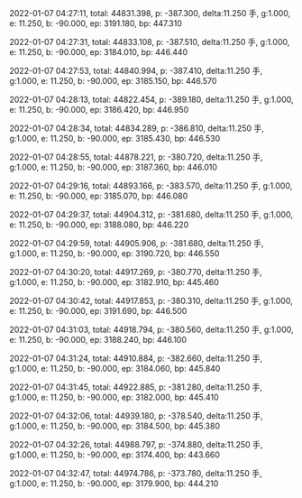 2022-01-07 04:27:11, total: 44831.398, p: -387.300, delta:11.250 手, g:1.000, e: 11.250, b: -90.000, ep: 3191.180, bp: 447.310

2022-01-07 04:27:31, total: 44833.108, p: -387.510, delta:11.250 手, g:1.000, e: 11.250, b: -90.000, ep: 3184.010, bp: 446.440

2022-01-07 04:27:53, total: 44840.994, p: -387.410, delta:11.250 手, g:1.000, e: 11.250, b: -90.000, ep: 3185.150, bp: 446.570

2022-01-07 04:28:13, total: 44822.454, p: -389.180, delta:11.250 手, g:1.000, e: 11.250, b: -90.000, ep: 3186.420, bp: 446.950

2022-01-07 04:28:34, total: 44834.289, p: -386.810, delta:11.250 手, g:1.000, e: 11.250, b: -90.000, ep: 3185.430, bp: 446.530

2022-01-07 04:28:55, total: 44878.221, p: -380.720, delta:11.250 手, g:1.000, e: 11.250, b: -90.000, ep: 3187.360, bp: 446.010

2022-01-07 04:29:16, total: 44893.166, p: -383.570, delta:11.250 手, g:1.000, e: 11.250, b: -90.000, ep: 3185.070, bp: 446.080

2022-01-07 04:29:37, total: 44904.312, p: -381.680, delta:11.250 手, g:1.000, e: 11.250, b: -90.000, ep: 3188.080, bp: 446.220

2022-01-07 04:29:59, total: 44905.906, p: -381.680, delta:11.250 手, g:1.000, e: 11.250, b: -90.000, ep: 3190.720, bp: 446.550

2022-01-07 04:30:20, total: 44917.269, p: -380.770, delta:11.250 手, g:1.000, e: 11.250, b: -90.000, ep: 3182.910, bp: 445.460

2022-01-07 04:30:42, total: 44917.853, p: -380.310, delta:11.250 手, g:1.000, e: 11.250, b: -90.000, ep: 3191.690, bp: 446.500

2022-01-07 04:31:03, total: 44918.794, p: -380.560, delta:11.250 手, g:1.000, e: 11.250, b: -90.000, ep: 3188.240, bp: 446.100

2022-01-07 04:31:24, total: 44910.884, p: -382.660, delta:11.250 手, g:1.000, e: 11.250, b: -90.000, ep: 3184.060, bp: 445.840

2022-01-07 04:31:45, total: 44922.885, p: -381.280, delta:11.250 手, g:1.000, e: 11.250, b: -90.000, ep: 3182.000, bp: 445.410

2022-01-07 04:32:06, total: 44939.180, p: -378.540, delta:11.250 手, g:1.000, e: 11.250, b: -90.000, ep: 3184.500, bp: 445.380

2022-01-07 04:32:26, total: 44988.797, p: -374.880, delta:11.250 手, g:1.000, e: 11.250, b: -90.000, ep: 3174.400, bp: 443.660

2022-01-07 04:32:47, total: 44974.786, p: -373.780, delta:11.250 手, g:1.000, e: 11.250, b: -90.000, ep: 3179.900, bp: 444.210
